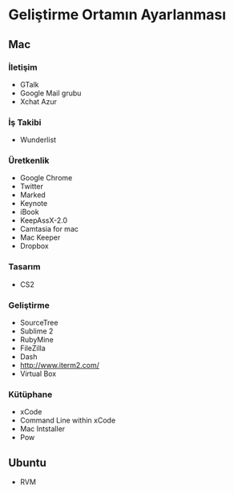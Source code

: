 # Geliştirme Ortamın Ayarlanması

## Mac

### İletişim

* GTalk
* Google Mail grubu
* Xchat Azur

### İş Takibi

* Wunderlist

### Üretkenlik

* Google Chrome
* Twitter
* Marked
* Keynote
* iBook
* KeepAssX-2.0
* Camtasia for mac
* Mac Keeper
* Dropbox

### Tasarım

* CS2

### Geliştirme 

* SourceTree
* Sublime 2
* RubyMine
* FileZilla
* Dash
* http://www.iterm2.com/
* Virtual Box

### Kütüphane

* xCode
* Command Line within xCode
* Mac Intstaller
* Pow

## Ubuntu

* RVM

